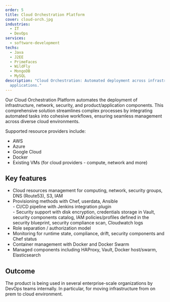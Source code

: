 ```yaml
---
order: 5
title: Cloud Orchestration Platform
cover: cloud-orch.jpg
industries:
  - IT
  - DevOps
services:
  - software-development
techs:
  - Java
  - J2EE
  - PrimeFaces
  - WildFly
  - MongoDB
  - MySQL
description: "Cloud Orchestration: Automated deployment across infrastructure &
  applications."
---
```

Our Cloud Orchestration Platform automates the deployment of infrastructure, network, security, and product/application components. This comprehensive solution streamlines complex processes by integrating automated tasks into cohesive workflows, ensuring seamless management across diverse cloud environments.

Supported resource providers include:

* AWS
* Azure
* Google Cloud
* Docker
* Existing VMs (for cloud providers - compute, network and more)

##  Key features

* Cloud resources management for computing, network, security groups, DNS (Route53), S3, IAM
* Provisioning methods with Chef, userdata, Ansible
    <br/> - CI/CD pipeline with Jenkins integration plugin
    <br/> - Security support with disk encryption, credentials storage in Vault, security components catalog, IAM policies/profiles defined in the security blueprint, security compliance scan, Cloudwatch logs
* Role separation / authorization model
* Monitoring for runtime state, compliance, drift, security components and Chef status
* Container management with Docker and Docker Swarm
* Managed components including HAProxy, Vault, Docker host/swarm, Elasticsearch

## Outcome

The product is being used in several enterprise-scale organizations by DevOps teams internally. In particular, for moving infrastructure from on prem to cloud environment.
